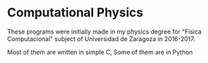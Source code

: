 # Computational Physics

These programs were initially made in my physics degree for "Física Computacional" subject of Universidad de Zaragoza in 2016-2017.

Most of them are written in simple C, Some of them are in Python


